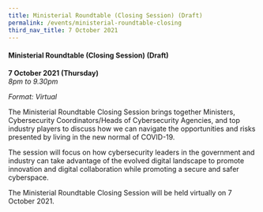 ```yaml
---
title: Ministerial Roundtable (Closing Session) (Draft)
permalink: /events/ministerial-roundtable-closing
third_nav_title: 7 October 2021
---
```


#### **Ministerial Roundtable (Closing Session) (Draft)**

**7 October 2021 (Thursday)**  
*8pm to 9.30pm*

*Format: Virtual*

The Ministerial Roundtable Closing Session brings together Ministers, Cybersecurity Coordinators/Heads of Cybersecurity Agencies, and top industry players to discuss how we can navigate the opportunities and risks presented by living in the new normal of COVID-19. 

The session will focus on how cybersecurity leaders in the government and industry can take advantage of the evolved digital landscape to promote innovation and digital collaboration while promoting a secure and safer cyberspace.

The Ministerial Roundtable Closing Session will be held virtually on 7 October 2021.